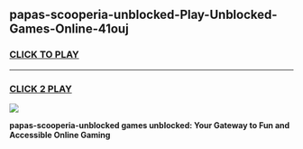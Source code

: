
## papas-scooperia-unblocked-Play-Unblocked-Games-Online-41ouj
<h3>
<a href="https://premium76.site?title=papas-scooperia-unblocked&ref=25A">CLICK TO PLAY</a></h3>
<hr>

<h3>
<a href="https://premium76.site?title=papas-scooperia-unblocked&ref=25A">CLICK 2 PLAY</a>
  
</h3>

<a href="https://premium76.site?title=papas-scooperia-unblocked&ref=25A"><img src="https://clearcache.store/games.png"></a>


**papas-scooperia-unblocked games unblocked: Your Gateway to Fun and Accessible Online Gaming**
